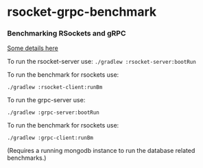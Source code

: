 # rsocket-grpc-benchmark
### Benchmarking RSockets and gRPC

[Some details here](https://gabby-salute-8bc.notion.site/Intern-Presentation-4fcc61d97c7b44f59d36653b9f57e30f)

To run the rsocket-server use:
`./gradlew :rsocket-server:bootRun`

To run the benchmark for rsockets use:

`./gradlew :rsocket-client:runBm`

To run the grpc-server use:

`./gradlew :grpc-server:bootRun`

To run the benchmark for rsockets use:

`./gradlew :grpc-client:runBm`

(Requires a running mongodb instance to run the database related benchmarks.)
